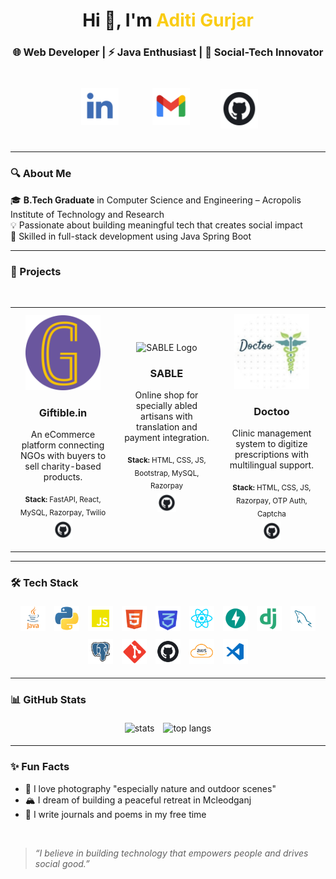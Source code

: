 <h1 align="center">Hi 👋, I'm <span style="color:#facc15;">Aditi Gurjar</span></h1>
<h3 align="center">🌐 Web Developer | ⚡ Java Enthusiast | 🤝 Social-Tech Innovator</h3>

<p align="center">
  <a href="https://www.linkedin.com/in/aditi-gurjar-776144268/"><img src="logos/linkedin.png" width="60" height="60" style="padding:25px"></a>
  <a href="mailto:aditigurjar2563@gmail.com"><img src="logos/email.png" width="60" height="60" style="padding:25px""></a>
  <a href="https://github.com/aditigurjjar"><img src="logos/github.png" width="60" height="63" style="padding:20px"></a>
</p>

---

### 🔍 About Me

🎓 **B.Tech Graduate** in Computer Science and Engineering – Acropolis Institute of Technology and Research  
💡 Passionate about building meaningful tech that creates social impact  
🔧 Skilled in full-stack development using Java Spring Boot

---

### 🚀 Projects

<div align="center">

<table>
  <tr>
    <td align="center" width="300" style="padding: 10px;">
      <img src="project_logos/giftible.png" width="120" height="120" alt="Giftible Logo" />
      <h3>Giftible.in</h3>
      <p>An eCommerce platform connecting NGOs with buyers to sell charity-based products.</p>
      <sub><strong>Stack:</strong> FastAPI, React, MySQL, Razorpay, Twilio</sub><br/>
      <a href="https://github.com/SimarjeetSArora/Giftible.in">
        <img src="logos/github.png" width="30" height="30" style="padding:5px" alt="GitHub Link"/>
      </a>
    </td>

<br>
    <td align="center" width="300" style="padding: 10px;">
      <img src="project_logos/sable.png" width="120" height="120"  alt="SABLE Logo" />
      <h3>SABLE</h3>
      <p>Online shop for specially abled artisans with translation and payment integration.</p>
      <sub><strong>Stack:</strong> HTML, CSS, JS, Bootstrap, MySQL, Razorpay</sub><br/>
      <a href="https://github.com/SimarjeetSArora/SABLE">
        <img src="logos/github.png" width="30" height="30" style="padding:5px" alt="GitHub Link"/>
      </a>
    </td>
    <td align="center" width="300" style="padding: 10px;">
      <img src="project_logos/doctoo.png" width="120" height="120" alt="Doctoo Logo" />
      <h3>Doctoo</h3>
      <p>Clinic management system to digitize prescriptions with multilingual support.</p>
      <sub><strong>Stack:</strong> HTML, CSS, JS, Razorpay, OTP Auth, Captcha</sub><br/>
      <a href="https://github.com/SimarjeetSArora/Doctoo">
        <img src="logos/github.png" width="30" height="30" style="padding:5px" alt="GitHub Link"/>
      </a>
    </td>
  </tr>
</table>

</div>

---

### 🛠️ Tech Stack

<p align="center">
<img src="assets/skills/java.png" alt="Java" width="40" style="padding:5px" />
<img src="assets/skills/python.png" alt="Python" width="40" style="padding:5px" />  
<img src="assets/skills/javascript.png" alt="JavaScript" width="40" style="padding:5px" />  
<img src="assets/skills/html.png" alt="HTML" width="40" style="padding:5px" />  
<img src="assets/skills/css.png" alt="CSS" width="40" style="padding:5px" />  
<img src="assets/skills/react.png" alt="React" width="40" style="padding:5px" />  
<img src="assets/skills/fastapi.png" alt="FastAPI" width="40" style="padding:5px" />  
<img src="assets/skills/django.png" alt="Django" width="40" style="padding:5px" />  
<img src="assets/skills/mysql.png" alt="MySQL" width="40" style="padding:5px" />  
<img src="assets/skills/postgresql.png" alt="PostgreSQL" width="40" style="padding:5px" />  
<img src="assets/skills/git.png" alt="Git" width="40" style="padding:5px" />  
<img src="assets/skills/github.png" alt="GitHub" width="40" style="padding:5px" />  
<img src="assets/skills/aws.png" alt="AWS" width="40" style="padding:5px" />  
<img src="assets/skills/vscode.png" alt="VSCode" width="40" style="padding:5px" />

</p>


---

### 📊 GitHub Stats

<p align="center">
  <img src="https://github-readme-stats.vercel.app/api?username=SimarjeetSArora&show_icons=true&theme=tokyonight" alt="stats" height="160" style="padding:5px"/>
  <img src="https://github-readme-stats.vercel.app/api/top-langs/?username=SimarjeetSArora&layout=compact&theme=tokyonight" alt="top langs" height="160" style="padding:5px" />
</p>

---

### ✨ Fun Facts

- 📸 I love photography "especially nature and outdoor scenes"  
- 🏔️ I dream of building a peaceful retreat in Mcleodganj  
- 📝 I write journals and poems in my free time  

<br/>

> _“I believe in building technology that empowers people and drives social good.”_

